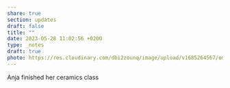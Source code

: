 ```yaml
---
share: true
section: updates
draft: false
title: ""
date: 2023-05-28 11:02:56 +0200
type: _notes
draft: true
photo: https://res.cloudinary.com/dbi2zounq/image/upload/v1685264567/omiw57vpjne6scghjjo1.jpg
---
```



Anja finished her ceramics class
